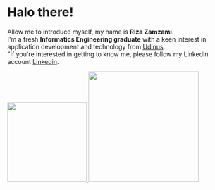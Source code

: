 # Halo there! 
Allow me to introduce myself, my name is **Riza Zamzami**.\
I'm a fresh **Informatics Engineering graduate** with a keen interest in application development and technology from [Udinus](https://www.dinus.ac.id/).\
"If you're interested in getting to know me, please follow my LinkedIn account [Linkedin](https://www.linkedin.com/in/rizazamz/).

<p align="left">
<a href="https://github.com/abdullahJufri">
  <img height="180em" src="https://github-readme-stats-eight-theta.vercel.app/api?username=rizazamz&show_icons=true&theme=algolia&include_all_commits=true&count_private=true"/>
  <img height="250em" src="https://github-readme-stats-eight-theta.vercel.app/api/top-langs/?username=abdullahJufri&layout=compact&langs_count=8&theme=algolia"/>
</a>
</p>

<!--
**rizazamz/rizazamz** is a ✨ _special_ ✨ repository because its `README.md` (this file) appears on your GitHub profile.

Here are some ideas to get you started:

- 🔭 I’m currently working on ...
- 🌱 I’m currently learning ...
- 👯 I’m looking to collaborate on ...
- 🤔 I’m looking for help with ...
- 💬 Ask me about ...
- 📫 How to reach me: ...
- 😄 Pronouns: ...
- ⚡ Fun fact: ...
-->
